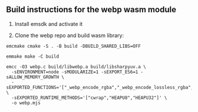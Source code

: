 ## Build instructions for the webp wasm module

1. Install emsdk and activate it

2. Clone the webp repo and build wasm library:
```
emcmake cmake -S . -B build -DBUILD_SHARED_LIBS=OFF

emmake make -C build

emcc -O3 webp.c build/libwebp.a build/libsharpyuv.a \
  -sENVIRONMENT=node -sMODULARIZE=1 -sEXPORT_ES6=1 -sALLOW_MEMORY_GROWTH \
  -sEXPORTED_FUNCTIONS='["_webp_encode_rgba","_webp_encode_lossless_rgba","_webp_free","_malloc","_free"]' \
  -sEXPORTED_RUNTIME_METHODS='["cwrap","HEAPU8","HEAPU32"]' \
  -o webp.mjs
```
